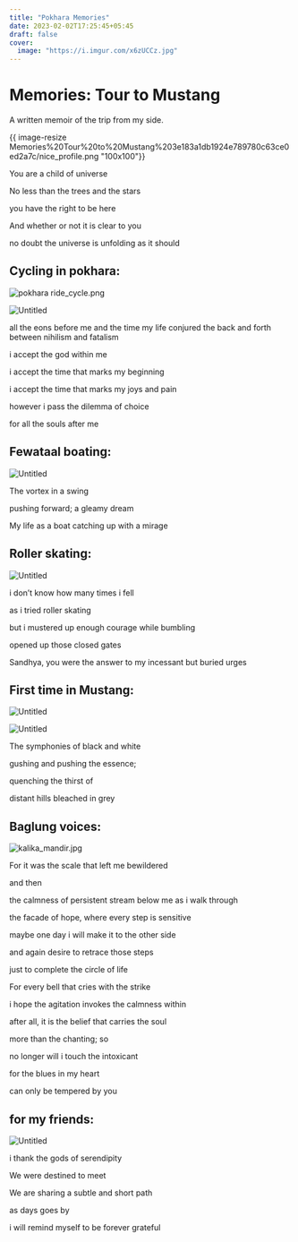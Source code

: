 ```yaml
---
title: "Pokhara Memories"
date: 2023-02-02T17:25:45+05:45
draft: false
cover:
  image: "https://i.imgur.com/x6zUCCz.jpg"
---
```


# Memories: Tour to Mustang

A written memoir of the trip from my side.

{{ image-resize Memories%20Tour%20to%20Mustang%203e183a1db1924e789780c63ce0ed2a7c/nice_profile.png "100x100"}}

You are a child of universe

No less than the trees and the stars

you have the right to be here

And whether or not it is clear to you

no doubt the universe is unfolding as it should

## Cycling in pokhara:

![pokhara ride_cycle.png](Memories%20Tour%20to%20Mustang%203e183a1db1924e789780c63ce0ed2a7c/pokhara_ride_cycle.png)

![Untitled](Memories%20Tour%20to%20Mustang%203e183a1db1924e789780c63ce0ed2a7c/Untitled.png)

all the eons before me and the time my life conjured
the back and forth between nihilism and fatalism

i accept the god within me

i accept the time that marks my beginning

i accept the time that marks my joys and pain

however i pass the dilemma of choice

for all the souls after me

## Fewataal boating:

![Untitled](Memories%20Tour%20to%20Mustang%203e183a1db1924e789780c63ce0ed2a7c/Untitled%201.png)

The vortex in a swing

pushing forward; a gleamy dream

My life as a boat catching up with a mirage

## Roller skating:

![Untitled](Memories%20Tour%20to%20Mustang%203e183a1db1924e789780c63ce0ed2a7c/Untitled%202.png)

i don’t know how many times i fell

as i tried roller skating

but i mustered up enough courage while bumbling

opened up those closed gates

Sandhya, you were the answer to my incessant but buried urges

## First time in Mustang:

![Untitled](Memories%20Tour%20to%20Mustang%203e183a1db1924e789780c63ce0ed2a7c/Untitled%203.png)

![Untitled](Memories%20Tour%20to%20Mustang%203e183a1db1924e789780c63ce0ed2a7c/Untitled%204.png)

The symphonies of black and white

gushing and pushing the essence;

quenching the thirst of

distant hills bleached in grey

## Baglung voices:

![kalika_mandir.jpg](Memories%20Tour%20to%20Mustang%203e183a1db1924e789780c63ce0ed2a7c/kalika_mandir.jpg)

For it was the scale that left me bewildered

and then

the calmness of persistent stream below me as i walk through

the facade of hope, where every step is sensitive

maybe one day i will make it to the other side

and again desire to retrace those steps

just to complete the circle of life

For every bell that cries with the strike

i hope the agitation invokes the calmness within

after all, it is the belief that carries the soul

more than the chanting; so

no longer will i touch the intoxicant

for the blues in my heart

can only be tempered by you

## for my friends:

![Untitled](Memories%20Tour%20to%20Mustang%203e183a1db1924e789780c63ce0ed2a7c/Untitled%205.png)

i thank the gods of serendipity

We were destined to meet

We are sharing a subtle and short path

as days goes by

i will remind myself to be forever grateful
